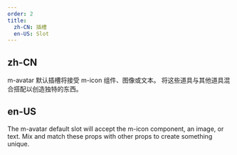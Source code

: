 ```yaml
---
order: 2
title:
  zh-CN: 插槽
  en-US: Slot
---
```


## zh-CN

m-avatar 默认插槽将接受 m-icon 组件、图像或文本。 将这些道具与其他道具混合搭配以创造独特的东西。

## en-US

The m-avatar default slot will accept the m-icon component, an image, or text. Mix and match these props with other props to create something unique.

